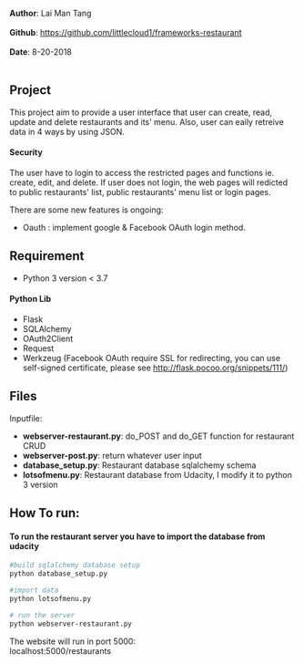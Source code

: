 **Author**: Lai Man Tang<br /><br />
**Github**: https://github.com/littlecloud1/frameworks-restaurant<br /><br />
**Date**: 8-20-2018<br /><br />

## Project
  This project aim to provide a user interface that user can create, read, update and delete restaurants and its' menu.
  Also, user can eaily retreive data in 4 ways by using JSON.
  
  #### Security
  The user have to login to access the restricted pages and functions ie. create, edit, and delete.
  If user does not login, the web pages will redicted to public restaurants' list, public restaurants' menu list or login pages.
  
  There are some new features is ongoing:
   * Oauth : implement google & Facebook OAuth login method.


## Requirement
  * Python 3 version < 3.7
  #### Python Lib
  * Flask
  * SQLAlchemy
  * OAuth2Client
  * Request
  * Werkzeug (Facebook OAuth require SSL for redirecting, you can use self-signed certificate, please see http://flask.pocoo.org/snippets/111/)
  
## Files
Inputfile:
  - **webserver-restaurant.py**: do_POST and do_GET function for restaurant CRUD 
  - **webserver-post.py**: return whatever user input
  - **database_setup.py**: Restaurant database sqlalchemy schema 
  - **lotsofmenu.py**: Restaurant database from Udacity, I modify it to python 3 version
  
## How To run:

#### To run the restaurant server you have to import the database from udacity
``` bash 
#build sqlalchemy database setup
python database_setup.py

#import data
python lotsofmenu.py

# run the server
python webserver-restaurant.py
``` 
The website will run in port 5000: <br/>
 localhost:5000/restaurants

